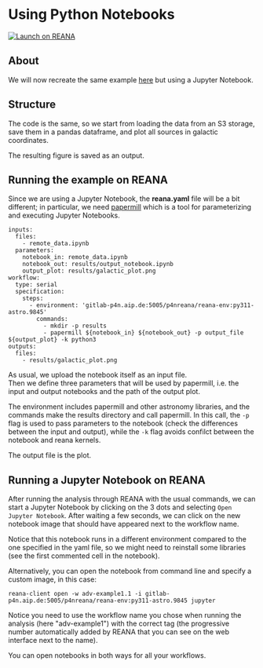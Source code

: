 # Using Python Notebooks

[![Launch on REANA](https://www.reana.io/static/img/badges/launch-on-reana.svg)](https://reana-p4n.aip.de/launch?name=notebooks&url=https%3A%2F%2Fgitlab-p4n.aip.de%2Fp4nreana%2Ftutorials%2F-%2Ftree%2notebooks)

## About

We will now recreate the same example [here](https://gitlab-p4n.aip.de/p4nreana/tutorial2023/-/tree/main/intermediate/example2) but using a Jupyter Notebook.

## Structure

The code is the same, so we start from loading the data from an S3 storage, save them in a pandas dataframe, and plot all sources in galactic coordinates.

The resulting figure is saved as an output.

## Running the example on REANA

Since we are using a Jupyter Notebook, the **reana.yaml** file will be a bit different; in particular, we need [papermill](https://papermill.readthedocs.io/en/latest/) which is a tool for parameterizing and executing Jupyter Notebooks.

```
inputs:
  files:
    - remote_data.ipynb
  parameters:
    notebook_in: remote_data.ipynb
    notebook_out: results/output_notebook.ipynb
    output_plot: results/galactic_plot.png
workflow:
  type: serial
  specification:
    steps:
      - environment: 'gitlab-p4n.aip.de:5005/p4nreana/reana-env:py311-astro.9845'
        commands:
          - mkdir -p results
          - papermill ${notebook_in} ${notebook_out} -p output_file ${output_plot} -k python3
outputs:
  files:
    - results/galactic_plot.png
```

As usual, we upload the notebook itself as an input file.  
Then we define three parameters that will be used by papermill, i.e. the input and output notebooks and the path of the output plot.

The environment includes papermill and other astronomy libraries, and the commands make the results directory and call papermill. In this call, the `-p` flag is used to pass parameters to the notebook (check the differences between the input and output), while the `-k` flag avoids confilct between the notebook and reana kernels.

The output file is the plot.

## Running a Jupyter Notebook on REANA

After running the analysis through REANA with the usual commands, we can start a Jupyter Notebook by clicking on the 3 dots and selecting `Open Jupyter Notebook`. After waiting a few seconds, we can click on the new notebook image that should have appeared next to the workflow name.

Notice that this notebook runs in a different environment compared to the one specified in the yaml file, so we might need to reinstall some libraries (see the first commented cell in the notebook).

Alternatively, you can open the notebook from command line and specify a custom image, in this case:

`reana-client open -w adv-example1.1 -i gitlab-p4n.aip.de:5005/p4nreana/reana-env:py311-astro.9845 jupyter`

Notice you need to use the workflow name you chose when running the analysis (here "adv-example1") with the correct tag (the progressive number automatically added by REANA that you can see on the web interface next to the name).

You can open notebooks in both ways for all your workflows.

